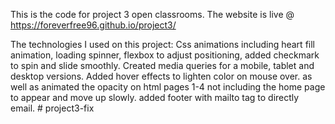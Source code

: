This is the code for project 3 open classrooms.
The website is live @ https://foreverfree96.github.io/project3/

The technologies I used on this project: Css animations including heart fill animation, loading spinner, flexbox to adjust positioning, added checkmark to spin and slide smoothly.
Created media queries for a mobile, tablet and desktop versions.
Added hover effects to lighten color on mouse over.
as well as animated the opacity on html pages 1-4 not including the home page to appear and move up slowly.
added footer with mailto tag to directly email.
#   p r o j e c t 3 - f i x  
 